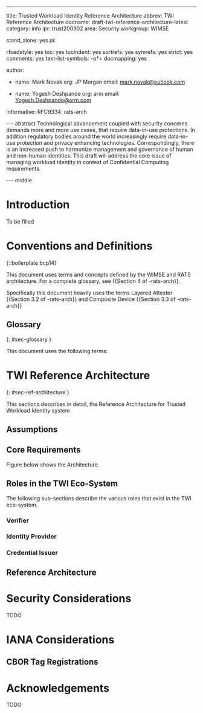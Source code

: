 ---
title: Trusted Workload Identity Reference Architecture
abbrev: TWI Reference Architecture
docname: draft-twi-reference-architecture-latest
category: info
ipr: trust200902
area: Security
workgroup: WIMSE

stand_alone: yes
pi:

  rfcedstyle: yes
  toc: yes
  tocindent: yes
  sortrefs: yes
  symrefs: yes
  strict: yes
  comments: yes
  text-list-symbols: -o*+
  docmapping: yes

author:

-
  name: Mark Novak
  org: JP Morgan
  email: mark.novak@outlook.com

-
  name: Yogesh Deshpande
  org: arm
  email: Yogesh.Deshpande@arm.com

informative:
  RFC9334: rats-arch


--- abstract
Technological advancement coupled with security concerns demands more and more use cases, that require data-in-use protections.
In addition regulatory bodies around the world increasingly require data-in-use protection and privacy enhancing technologies.
Correspondingly, there is an increased push to harmonize management and governance of human and non-human identities.
This draft will address the core issue of managing workload identity in context of Confidential Computing requirements.


--- middle

# Introduction

To be filled

# Conventions and Definitions

{::boilerplate bcp14}

This document uses terms and concepts defined by the WIMSE and RATS architecture. For a complete glossary, see {{Section 4 of -rats-arch}}.

Specifically this document heavily uses the terms Layered Attester {{Section 3.2 of -rats-arch}} and Composite Device {{Section 3.3 of -rats-arch}}

## Glossary
{: #sec-glossary }

This document uses the following terms:


# TWI Reference Architecture
{: #sec-ref-architecture }

This sections describes in detail, the Reference Architecture for Trusted Workload Identity system

## Assumptions


## Core Requirements

Figure below shows the  Architecture.



## Roles in the TWI Eco-System
The following sub-sections describe the various roles that exist in the TWI eco-system.

### Verifier

### Identity Provider

### Credential Issuer

## Reference Architecture




# Security Considerations

<cref>TODO</cref>

# IANA Considerations

## CBOR Tag Registrations


# Acknowledgements


<cref>TODO</cref>
